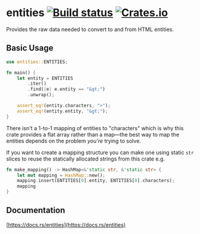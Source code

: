 # entities [![Build status](https://github.com/p-jackson/entities/actions/workflows/ci.yml/badge.svg)](https://github.com/p-jackson/entities/actions/workflows/ci.yml) [![Crates.io](https://img.shields.io/crates/v/entities.svg?maxAge=3600)](https://crates.io/crates/entities)

Provides the raw data needed to convert to and from HTML entities.

## Basic Usage

```rust
use entities::ENTITIES;

fn main() {
    let entity = ENTITIES
        .iter()
        .find(|e| e.entity == "&gt;")
        .unwrap();

    assert_eq!(entity.characters, ">");
    assert_eq!(entity.entity, "&gt;");
}
```

There isn't a 1-to-1 mapping of entities to "characters" which is why this
crate provides a flat array rather than a map&mdash;the best way to map the
entities depends on the problem _you're_ trying to solve.

If you want to create a mapping structure you can make one using static `str`
slices to reuse the statically allocated strings from this crate e.g.

```rust
fn make_mapping() -> HashMap<&'static str, &'static str> {
    let mut mapping = HashMap::new();
    mapping.insert(ENTITIES[0].entity, ENTITIES[0].characters);
    mapping
}
```

## Documentation

[https://docs.rs/entities](https://docs.rs/entities)
